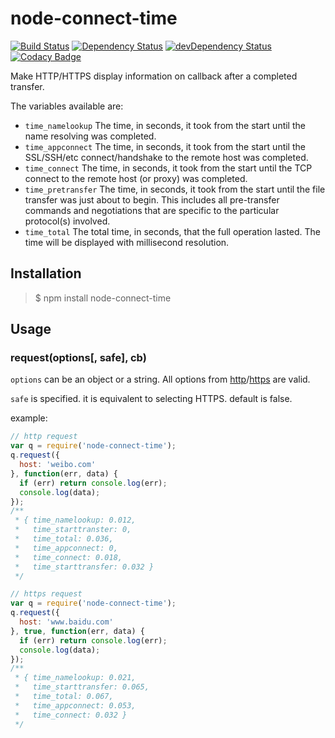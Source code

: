# node-connect-time

[![Build Status](https://travis-ci.org/zyvas/node-connect-time.svg?branch=develop)](https://travis-ci.org/zyvas/node-connect-time)
[![Dependency Status](https://david-dm.org/zyvas/node-connect-time.svg)](https://david-dm.org/zyvas/node-connect-time)
[![devDependency Status](https://david-dm.org/zyvas/node-connect-time/dev-status.svg?style=flat-square)](https://david-dm.org/zyvas/node-connect-time#info=devDependencies)
[![Codacy Badge](https://api.codacy.com/project/badge/grade/38c84326ca9c44df89a9c9e1cbe44bd2)](https://www.codacy.com/app/i_4/node-connect-time)

Make HTTP/HTTPS display information on callback after a completed transfer.

The variables available are:

* `time_namelookup` The time, in seconds, it took from the start until the name resolving was completed.
* `time_appconnect` The time, in seconds, it took from the start until the SSL/SSH/etc connect/handshake to the remote host was completed.
* `time_connect` The time, in seconds, it took from the start until the TCP connect to the remote host (or proxy) was completed.
* `time_pretransfer` The time, in seconds, it took from the start until the file transfer was just about to begin. This includes all pre-transfer commands and negotiations that are specific to the particular protocol(s) involved.
* `time_total` The total time, in seconds, that the full operation lasted. The time will be displayed with millisecond resolution.

## Installation

> $ npm install node-connect-time

## Usage

### request(options[, safe], cb)

`options` can be an object or a string. All options from [http](https://nodejs.org/dist/latest-v5.x/docs/api/http.html#http_http_request_options_callback)/[https](https://nodejs.org/dist/latest-v5.x/docs/api/https.html#https_https_request_options_callback) are valid.

`safe` is specified. it is equivalent to selecting HTTPS. default is false.

example:

```javascript
// http request
var q = require('node-connect-time');
q.request({
  host: 'weibo.com'
}, function(err, data) {
  if (err) return console.log(err);
  console.log(data);
});
/**
 * { time_namelookup: 0.012,
 *   time_starttranster: 0,
 *   time_total: 0.036,
 *   time_appconnect: 0,
 *   time_connect: 0.018,
 *   time_starttransfer: 0.032 }
 */

// https request
var q = require('node-connect-time');
q.request({
  host: 'www.baidu.com'
}, true, function(err, data) {
  if (err) return console.log(err);
  console.log(data);
});
/**
 * { time_namelookup: 0.021,
 *   time_starttransfer: 0.065,
 *   time_total: 0.067,
 *   time_appconnect: 0.053,
 *   time_connect: 0.032 }
 */
```
